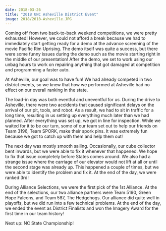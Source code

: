```yaml
---
date: 2018-03-26
title: "2018 UNC Asheville District Event"
image: 2018/2018-Asheville.JPG
---
```


Coming off from two back-to-back weekend competitions, we were pretty exhausted! However, we could not afford a break because we had to immediately start getting ready for a demo at the advance screening of the movie Pacific Rim Uprising. The demo itself was quite a success, but there were some funny issues during the demo such as the movie starting right in the middle of our presentation! After the demo, we set to work using our unbag hours to work on repairing anything that got damaged at competition and programming a faster auto.

At Asheville, our goal was to have fun! We had already competed in two district events, so we knew that how we performed at Asheville had no effect on our overall ranking in the state.

The load-in day was both eventful and uneventful for us. During the drive to Asheville, there were two accidents that caused significant delays on the arrival of our pit, tools, and robot. As a result, we had to sit in traffic for a long time, resulting in us setting up everything much later than we had planned. After everything was set up, we got in line for inspection. While we waited for it to be our turn, some of our team set out to help our friends on Team 3196, Team SPORK, make their spork pins. It was extremely fun because we got to catch up with them and help them out!

The next day was mostly smooth sailing. Occasionally, our cube collector bent inwards, but we were able to fix it whenever that happened. We hope to fix that issue completely before States comes around. We also had a strange issue where the carriage of our elevator would not lift at all or until the second stage was already up. This happened a couple of times, but we were able to identify the problem and fix it. At the end of the day, we were ranked 3rd!

During Alliance Selections, we were the first pick of the 1st Alliance. At the end of the selections, our two alliance partners were Team 5190, Green Hope Falcons, and Team 587, The Hedgehogs. Our alliance did quite well in playoffs, but we did run into a few technical problems. At the end of the day, we ended the event as District Finalists and won the Imagery Award for the first time in our team history!

Next up: NC State Championship!
